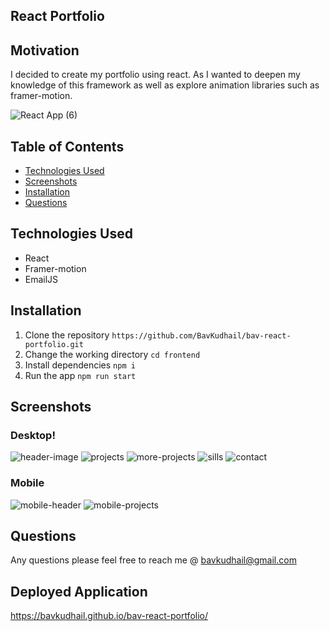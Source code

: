   ## React Portfolio
  
  ## Motivation
  I decided to create my portfolio using react. As I wanted to deepen my knowledge of this framework as well as explore animation libraries such as framer-motion.
  
  ![React App (6)](https://user-images.githubusercontent.com/93915846/169517663-90b923c3-b20a-4c3b-a4b2-0f57ced8da06.gif)

  
  ## Table of Contents
  * [Technologies Used](#technologies-used)
  * [Screenshots](#screenshots)
  * [Installation](#installation)
  * [Questions](#questions)

 ## Technologies Used
  * React
  * Framer-motion
  * EmailJS

## Installation
1. Clone the repository
`
   https://github.com/BavKudhail/bav-react-portfolio.git
  `
2. Change the working directory
  `
  cd frontend
  `
3. Install dependencies
   `
  npm i
  `
4. Run the app
  `
  npm run start
  `
  
## Screenshots


### Desktop!
![header-image](https://user-images.githubusercontent.com/93915846/169517353-d97fdf9b-da74-44cc-9967-69c6f02ea097.JPG)
![projects](https://user-images.githubusercontent.com/93915846/169516290-7baafb12-35ac-4cb3-a6ad-0940a9ae9a9c.JPG)
![more-projects](https://user-images.githubusercontent.com/93915846/169516276-b73e8a32-26e2-4ba6-9ec7-19e635c66feb.JPG)
![sills](https://user-images.githubusercontent.com/93915846/169516297-13c011a6-ab3c-453d-bddd-f0018fb3f7ae.JPG)
![contact](https://user-images.githubusercontent.com/93915846/169516264-8503fcf2-125f-430f-b209-1cf70a631a22.JPG)


### Mobile
![mobile-header](https://user-images.githubusercontent.com/93915846/169516215-26b77ba2-f8a2-4b1a-a123-cb8b85c9c9a2.JPG)
![mobile-projects](https://user-images.githubusercontent.com/93915846/169516227-8e564622-5bfd-428e-bb91-06846cdf62f8.JPG)



  
## Questions
Any questions please feel free to reach me @ bavkudhail@gmail.com
  
## Deployed Application
https://bavkudhail.github.io/bav-react-portfolio/
